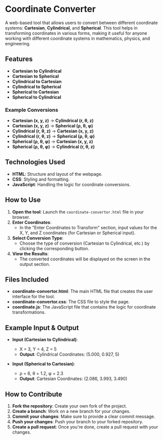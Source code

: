 
# Coordinate Converter

A web-based tool that allows users to convert between different coordinate systems: **Cartesian**, **Cylindrical**, and **Spherical**. This tool helps in transforming coordinates in various forms, making it useful for anyone working with different coordinate systems in mathematics, physics, and engineering.

## Features

- **Cartesian to Cylindrical**
- **Cartesian to Spherical**
- **Cylindrical to Cartesian**
- **Cylindrical to Spherical**
- **Spherical to Cartesian**
- **Spherical to Cylindrical**

### Example Conversions

- **Cartesian (x, y, z)** → **Cylindrical (r, θ, z)**
- **Cartesian (x, y, z)** → **Spherical (ρ, θ, φ)**
- **Cylindrical (r, θ, z)** → **Cartesian (x, y, z)**
- **Cylindrical (r, θ, z)** → **Spherical (ρ, θ, φ)**
- **Spherical (ρ, θ, φ)** → **Cartesian (x, y, z)**
- **Spherical (ρ, θ, φ)** → **Cylindrical (r, θ, z)**

## Technologies Used

- **HTML**: Structure and layout of the webpage.
- **CSS**: Styling and formatting.
- **JavaScript**: Handling the logic for coordinate conversions.

## How to Use

1. **Open the tool**: Launch the `coordinate-convertor.html` file in your browser.
2. **Enter Coordinates**: 
   - In the "Enter Coordinates to Transform" section, input values for the X, Y, and Z coordinates (for Cartesian or Spherical input).
3. **Select Conversion Type**: 
   - Choose the type of conversion (Cartesian to Cylindrical, etc.) by clicking the corresponding button.
4. **View the Results**: 
   - The converted coordinates will be displayed on the screen in the output section.

## Files Included

- **coordinate-convertor.html**: The main HTML file that creates the user interface for the tool.
- **coordinate-convertor.css**: The CSS file to style the page.
- **coordinate.js**: The JavaScript file that contains the logic for coordinate transformations.

## Example Input & Output

- **Input (Cartesian to Cylindrical)**:
  - X = 3, Y = 4, Z = 5
  - **Output**: Cylindrical Coordinates: (5.000, 0.927, 5)

- **Input (Spherical to Cartesian)**:
  - ρ = 6, θ = 1.2, φ = 2.3
  - **Output**: Cartesian Coordinates: (2.086, 3.993, 3.490)

## How to Contribute

1. **Fork the repository**: Create your own fork of the project.
2. **Create a branch**: Work on a new branch for your changes.
3. **Commit your changes**: Make sure to provide a clear commit message.
4. **Push your changes**: Push your branch to your forked repository.
5. **Create a pull request**: Once you're done, create a pull request with your changes.

